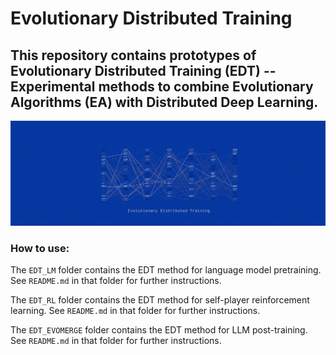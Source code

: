 # Evolutionary Distributed Training

## This repository contains prototypes of Evolutionary Distributed Training (EDT) -- Experimental methods to combine Evolutionary Algorithms (EA) with Distributed Deep Learning.

![edt_img](evoMerge_1920_640.png)


### How to use:
The `EDT_LM` folder contains the EDT method for language model pretraining. See `README.md` in that folder for further instructions.

The `EDT_RL` folder contains the EDT method for self-player reinforcement learning. See `README.md` in that folder for further instructions.

The `EDT_EVOMERGE` folder contains the EDT method for LLM post-training. See `README.md` in that folder for further instructions.
